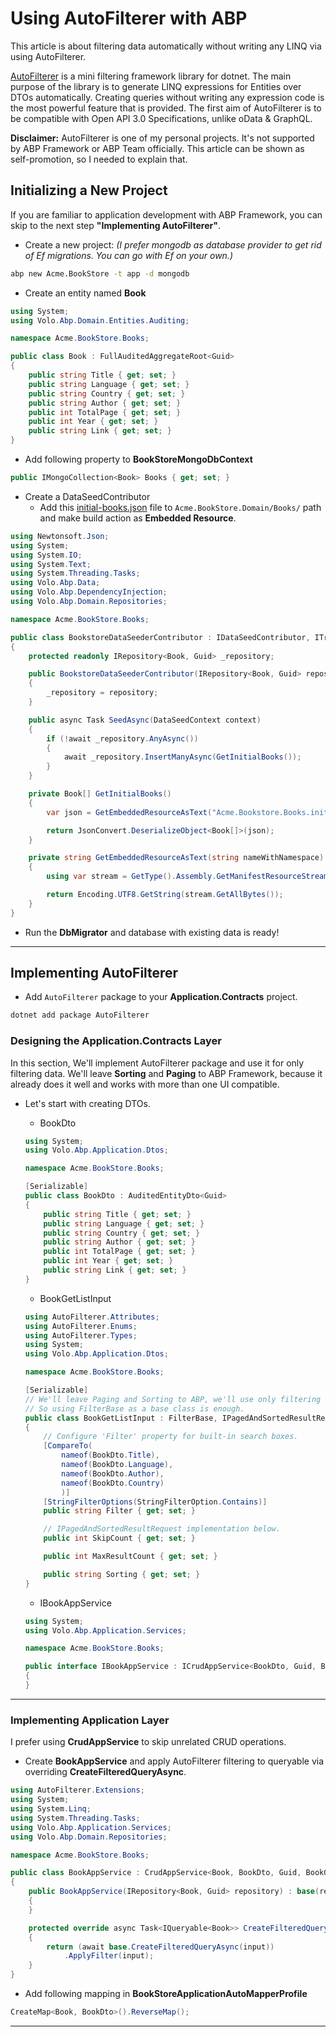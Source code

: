 # Using AutoFilterer with ABP

This article is about filtering data automatically without writing any LINQ via using AutoFilterer.

[AutoFilterer](https://github.com/enisn/AutoFilterer) is a mini filtering framework library for dotnet. The main purpose of the library is to generate LINQ expressions for Entities over DTOs automatically. Creating queries without writing any expression code is the most powerful feature that is provided. The first aim of AutoFilterer is to be compatible with Open API 3.0 Specifications, unlike oData & GraphQL.

**Disclaimer:** AutoFilterer is one of my personal projects. It's not supported by ABP Framework or ABP Team officially. This article can be shown as self-promotion, so I needed to explain that.


## Initializing a New Project
If you are familiar to application development with ABP Framework, you can skip to the next step **"Implementing AutoFilterer"**.

- Create a new project:
_(I prefer mongodb as database provider to get rid of Ef migrations. You can go with Ef on your own.)_
```bash
abp new Acme.BookStore -t app -d mongodb
```

- Create an entity named **Book**

```csharp
using System;
using Volo.Abp.Domain.Entities.Auditing;

namespace Acme.BookStore.Books;

public class Book : FullAuditedAggregateRoot<Guid>
{
    public string Title { get; set; }
    public string Language { get; set; }
    public string Country { get; set; }
    public string Author { get; set; }
    public int TotalPage { get; set; }
    public int Year { get; set; }
    public string Link { get; set; }
}
```

- Add following property to **BookStoreMongoDbContext**
```csharp
public IMongoCollection<Book> Books { get; set; }
```

- Create a DataSeedContributor
    - Add this [initial-books.json](src/Acme.BookStore.Domain/Books/initial-books.json) file to `Acme.BookStore.Domain/Books/` path and make build action as **Embedded Resource**.
    

```csharp
using Newtonsoft.Json;
using System;
using System.IO;
using System.Text;
using System.Threading.Tasks;
using Volo.Abp.Data;
using Volo.Abp.DependencyInjection;
using Volo.Abp.Domain.Repositories;

namespace Acme.BookStore.Books;

public class BookstoreDataSeederContributor : IDataSeedContributor, ITransientDependency
{
    protected readonly IRepository<Book, Guid> _repository;

    public BookstoreDataSeederContributor(IRepository<Book, Guid> repository)
    {
        _repository = repository;
    }

    public async Task SeedAsync(DataSeedContext context)
    {
        if (!await _repository.AnyAsync())
        {
            await _repository.InsertManyAsync(GetInitialBooks());
        }
    }

    private Book[] GetInitialBooks()
    {
        var json = GetEmbeddedResourceAsText("Acme.Bookstore.Books.initial-books.json");

        return JsonConvert.DeserializeObject<Book[]>(json);
    }

    private string GetEmbeddedResourceAsText(string nameWithNamespace)
    {
        using var stream = GetType().Assembly.GetManifestResourceStream(nameWithNamespace);

        return Encoding.UTF8.GetString(stream.GetAllBytes());
    }
}
```

- Run the **DbMigrator** and database with existing data is ready!

---

## Implementing AutoFilterer

- Add `AutoFilterer` package to your **Application.Contracts** project.
```bash
dotnet add package AutoFilterer
```

### Designing the Application.Contracts Layer
In this section, We'll implement AutoFilterer package and use it for only filtering data. We'll leave **Sorting** and **Paging** to ABP Framework, because it already does it well and works with more than one UI compatible.


- Let's start with creating DTOs.
    - BookDto
    ```csharp
    using System;
    using Volo.Abp.Application.Dtos;

    namespace Acme.BookStore.Books;

    [Serializable]
    public class BookDto : AuditedEntityDto<Guid>
    {
        public string Title { get; set; }
        public string Language { get; set; }
        public string Country { get; set; }
        public string Author { get; set; }
        public int TotalPage { get; set; }
        public int Year { get; set; }
        public string Link { get; set; }
    }
    ```

    - BookGetListInput
    ```csharp
    using AutoFilterer.Attributes;
    using AutoFilterer.Enums;
    using AutoFilterer.Types;
    using System;
    using Volo.Abp.Application.Dtos;

    namespace Acme.BookStore.Books;

    [Serializable]
    // We'll leave Paging and Sorting to ABP, we'll use only filtering feature of AutoFilterer.
    // So using FilterBase as a base class is enough.
    public class BookGetListInput : FilterBase, IPagedAndSortedResultRequest
    {
        // Configure 'Filter' property for built-in search boxes.
        [CompareTo(
            nameof(BookDto.Title),
            nameof(BookDto.Language),
            nameof(BookDto.Author),
            nameof(BookDto.Country)
            )]
        [StringFilterOptions(StringFilterOption.Contains)]
        public string Filter { get; set; }

        // IPagedAndSortedResultRequest implementation below.
        public int SkipCount { get; set; }

        public int MaxResultCount { get; set; }

        public string Sorting { get; set; }
    }
    ```

    - IBookAppService
    ```csharp
    using System;
    using Volo.Abp.Application.Services;

    namespace Acme.BookStore.Books;

    public interface IBookAppService : ICrudAppService<BookDto, Guid, BookGetListInput>
    {
    }
    ```




---

### Implementing Application Layer
I prefer using **CrudAppService** to skip unrelated CRUD operations.

- Create **BookAppService** and apply AutoFilterer filtering to queryable via overriding **CreateFilteredQueryAsync**.

```csharp
using AutoFilterer.Extensions;
using System;
using System.Linq;
using System.Threading.Tasks;
using Volo.Abp.Application.Services;
using Volo.Abp.Domain.Repositories;

namespace Acme.BookStore.Books;

public class BookAppService : CrudAppService<Book, BookDto, Guid, BookGetListInput>
{
    public BookAppService(IRepository<Book, Guid> repository) : base(repository)
    {
    }

    protected override async Task<IQueryable<Book>> CreateFilteredQueryAsync(BookGetListInput input)
    {
        return (await base.CreateFilteredQueryAsync(input))
            .ApplyFilter(input);
    }
}
```

- Add following mapping in **BookStoreApplicationAutoMapperProfile**
```csharp
CreateMap<Book, BookDto>().ReverseMap();
```

---


